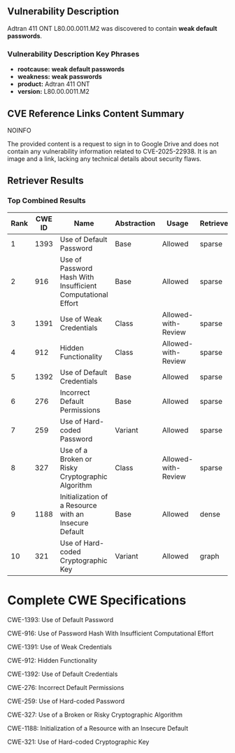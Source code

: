 ## Vulnerability Description
Adtran 411 ONT L80.00.0011.M2 was discovered to contain **weak default passwords**.

### Vulnerability Description Key Phrases
- **rootcause:** **weak default passwords**
- **weakness:** **weak passwords**
- **product:** Adtran 411 ONT
- **version:** L80.00.0011.M2

## CVE Reference Links Content Summary
NOINFO

The provided content is a request to sign in to Google Drive and does not contain any vulnerability information related to CVE-2025-22938. It is an image and a link, lacking any technical details about security flaws.

## Retriever Results

### Top Combined Results

| Rank | CWE ID | Name | Abstraction | Usage  | Retrievers | Individual Scores |
|------|--------|------|-------------|-------|------------|-------------------|
| 1 | 1393 | Use of Default Password | Base | Allowed | sparse | 0.101 |
| 2 | 916 | Use of Password Hash With Insufficient Computational Effort | Base | Allowed | sparse | 0.095 |
| 3 | 1391 | Use of Weak Credentials | Class | Allowed-with-Review | sparse | 0.094 |
| 4 | 912 | Hidden Functionality | Class | Allowed-with-Review | sparse | 0.092 |
| 5 | 1392 | Use of Default Credentials | Base | Allowed | sparse | 0.091 |
| 6 | 276 | Incorrect Default Permissions | Base | Allowed | sparse | 0.091 |
| 7 | 259 | Use of Hard-coded Password | Variant | Allowed | sparse | 0.085 |
| 8 | 327 | Use of a Broken or Risky Cryptographic Algorithm | Class | Allowed-with-Review | sparse | 0.083 |
| 9 | 1188 | Initialization of a Resource with an Insecure Default | Base | Allowed | dense | 0.549 |
| 10 | 321 | Use of Hard-coded Cryptographic Key | Variant | Allowed | graph | 0.002 |



# Complete CWE Specifications

CWE-1393: Use of Default Password

CWE-916: Use of Password Hash With Insufficient Computational Effort

CWE-1391: Use of Weak Credentials

CWE-912: Hidden Functionality

CWE-1392: Use of Default Credentials

CWE-276: Incorrect Default Permissions

CWE-259: Use of Hard-coded Password

CWE-327: Use of a Broken or Risky Cryptographic Algorithm

CWE-1188: Initialization of a Resource with an Insecure Default

CWE-321: Use of Hard-coded Cryptographic Key